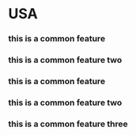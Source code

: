 # USA
### this is a common feature
### this is a common feature two
### this is a common feature
### this is a common feature two
### this is a common feature three